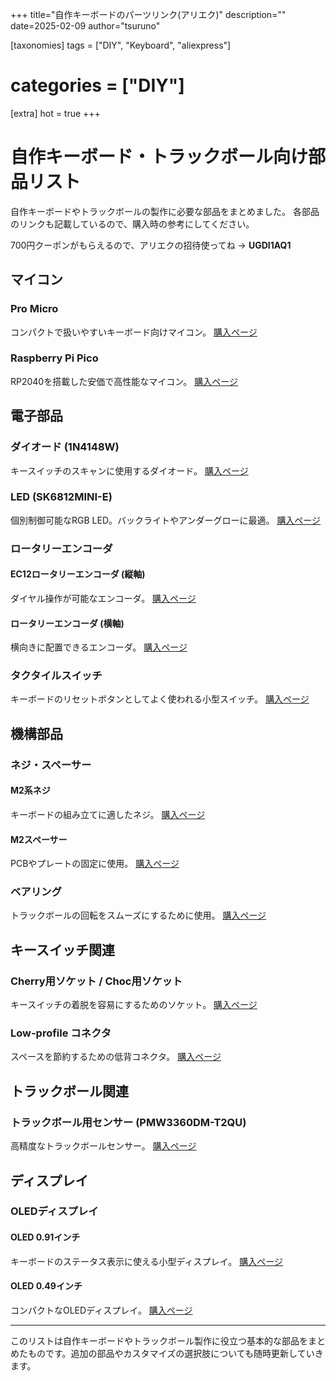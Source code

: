 +++
title="自作キーボードのパーツリンク(アリエク)"
description=""
date=2025-02-09
author="tsuruno"

[taxonomies]
tags = ["DIY", "Keyboard", "aliexpress"]
# categories = ["DIY"] <!-- omit in toc -->

[extra]
hot = true
+++

# 自作キーボード・トラックボール向け部品リスト

自作キーボードやトラックボールの製作に必要な部品をまとめました。
各部品のリンクも記載しているので、購入時の参考にしてください。

700円クーポンがもらえるので、アリエクの招待使ってね
→ **UGDI1AQ1**

## マイコン

### Pro Micro
コンパクトで扱いやすいキーボード向けマイコン。
[購入ページ](https://ja.aliexpress.com/item/32846843498.html)

### Raspberry Pi Pico
RP2040を搭載した安価で高性能なマイコン。
[購入ページ](https://ja.aliexpress.com/item/1005003371056277.html)

## 電子部品

### ダイオード (1N4148W)
キースイッチのスキャンに使用するダイオード。
[購入ページ](https://ja.aliexpress.com/item/4000685043735.html)

### LED (SK6812MINI-E)
個別制御可能なRGB LED。バックライトやアンダーグローに最適。
[購入ページ](https://ja.aliexpress.com/item/1005004908622116.html)

### ロータリーエンコーダ

#### EC12ロータリーエンコーダ (縦軸)
ダイヤル操作が可能なエンコーダ。
[購入ページ](https://ja.aliexpress.com/item/1005003408790513.html)

#### ロータリーエンコーダ (横軸)
横向きに配置できるエンコーダ。
[購入ページ](https://ja.aliexpress.com/item/1005005353854113.html)

### タクタイルスイッチ
キーボードのリセットボタンとしてよく使われる小型スイッチ。
[購入ページ](https://ja.aliexpress.com/item/1005001629184984.html)

## 機構部品

### ネジ・スペーサー

#### M2系ネジ
キーボードの組み立てに適したネジ。
[購入ページ](https://ja.aliexpress.com/item/1005001975271980.html)

#### M2スペーサー
PCBやプレートの固定に使用。
[購入ページ](https://ja.aliexpress.com/item/4000152799825.html)

### ベアリング
トラックボールの回転をスムーズにするために使用。
[購入ページ](https://ja.aliexpress.com/item/1005001907385964.html)

## キースイッチ関連

### Cherry用ソケット / Choc用ソケット
キースイッチの着脱を容易にするためのソケット。
[購入ページ](https://ja.aliexpress.com/item/1005006610157756.html)

### Low-profile コネクタ
スペースを節約するための低背コネクタ。
[購入ページ](https://ja.aliexpress.com/item/1005006252502654.html)

## トラックボール関連

### トラックボール用センサー (PMW3360DM-T2QU)
高精度なトラックボールセンサー。
[購入ページ](https://ja.aliexpress.com/item/4000904265601.html)

## ディスプレイ

### OLEDディスプレイ

#### OLED 0.91インチ
キーボードのステータス表示に使える小型ディスプレイ。
[購入ページ](https://ja.aliexpress.com/item/1005007046781113.html)

#### OLED 0.49インチ
コンパクトなOLEDディスプレイ。
[購入ページ](https://ja.aliexpress.com/item/1005007792823048.html)

---

このリストは自作キーボードやトラックボール製作に役立つ基本的な部品をまとめたものです。追加の部品やカスタマイズの選択肢についても随時更新していきます。

